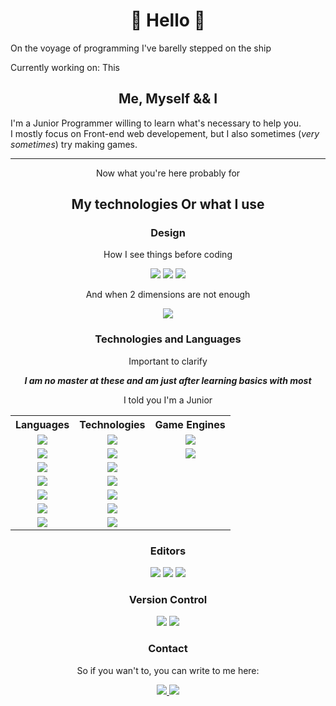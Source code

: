 <h1 align="center"> 👋 Hello 👋 </h1>

On the voyage of programming I've barelly stepped on the ship

Currently working on: This

<h2 align='center'>
  Me, Myself && I
</h2>

I'm a Junior Programmer willing to learn what's necessary to help you.  
I mostly focus on Front-end web developement, but I also sometimes (*very sometimes*) try making games.

---

<p align='center'>Now what you're here probably for</p>

<h2 align='center'>
  My technologies Or what I use
</h2>

<h3 align='center'>Design</h3>
<p align='center'>
   How I see things before coding
</p>
<p align='center'>
  <img src="https://img.shields.io/badge/figma-%23F24E1E.svg?style=for-the-badge&logo=figma&logoColor=white" />
  <img src="https://img.shields.io/badge/Inkscape-e0e0e0?style=for-the-badge&logo=inkscape&logoColor=080A13" />
  <img src="https://img.shields.io/badge/Gimp-657D8B?style=for-the-badge&logo=gimp&logoColor=FFFFFF" />
</p>
<p align='center'>
  And when 2 dimensions are not enough
</p>
<p align='center'>
  <img src="https://img.shields.io/badge/blender-%23F5792A.svg?style=for-the-badge&logo=blender&logoColor=white" />
</p>

<h3 align="center">Technologies and Languages</h3>
<p align='center'>
  Important to clarify 
</p>
<p align='center'>
  <strong><em>I am no master at these and am just after learning basics with most</em></strong>
</p>
<p align='center'>
  I told you I'm a Junior  
</p>
<!-- <img align='right' src="https://github-readme-stats.vercel.app/api/top-langs/?username=dOnTaSkAbOuTmYnAmE&theme=tokyonight" /> -->

<table align='center'>
  <tr>
    <th>Languages</th>
    <th>Technologies</th>
    <th>Game Engines</th>
  </tr>
  <tr> <!-- 1 -->
    <td align="center">
      <img src="https://img.shields.io/badge/typescript-%23007ACC.svg?style=for-the-badge&logo=typescript&logoColor=white" />
    </td>
    <td align="center">
<img src="https://img.shields.io/badge/react-%2320232a.svg?style=for-the-badge&logo=react&logoColor=%2361DAFB" />
    </td>
    <td align="center">
      <img src="https://img.shields.io/badge/unity-%23000000.svg?style=for-the-badge&logo=unity&logoColor=white" />
    </td>
  </tr>
  <tr> <!-- 2 -->
    <td align="center">  
      <img src="https://img.shields.io/badge/javascript-%23323330.svg?style=for-the-badge&logo=javascript&logoColor=%23F7DF1E" />
    </td>
    <td align="center">
      <img src="https://img.shields.io/badge/vite-%23646CFF.svg?style=for-the-badge&logo=vite&logoColor=white" />
    </td>
    <td align="center">
      <img src="https://img.shields.io/badge/GODOT-%23FFFFFF.svg?style=for-the-badge&logo=godot-engine" /> 
    </td>
  </tr>
  <tr> <!-- 3 -->
    <td align="center">   
      <img src="https://img.shields.io/badge/SASS-hotpink.svg?style=for-the-badge&logo=SASS&logoColor=white" />
    </td>
    <td align="center">
      <img src="https://img.shields.io/badge/angular-%23DD0031.svg?style=for-the-badge&logo=angular&logoColor=white" /> 
    </td>
    <td></td>
  </tr>
  <tr> <!-- 4 -->
    <td align="center">
      <img src="https://img.shields.io/badge/css3-%231572B6.svg?style=for-the-badge&logo=css3&logoColor=white" />
    </td>
    <td align="center">
      <img src="https://img.shields.io/badge/node.js-6DA55F?style=for-the-badge&logo=node.js&logoColor=white" />
    </td>
    <td></td>
  </tr>
  <tr>  <!-- 5 -->
    <td align="center"> 
      <img src="https://img.shields.io/badge/html5-%23E34F26.svg?style=for-the-badge&logo=html5&logoColor=white" />
    </td>
    <td align="center">
      <img src="https://img.shields.io/badge/jquery-%230769AD.svg?style=for-the-badge&logo=jquery&logoColor=white" />
    </td>
    <td></td>
  </tr>
  <tr>   <!-- 6 -->
    <td align="center">
      <img src="https://img.shields.io/badge/c%23-%23239120.svg?style=for-the-badge&logo=c-sharp&logoColor=white" /> 
    </td>
    <td align="center">
      <img src="https://img.shields.io/badge/bootstrap-%23563D7C.svg?style=for-the-badge&logo=bootstrap&logoColor=white" /> 
     </td>
    <td></td>
  </tr>
  <tr>  <!-- 7 -->
    <td align="center">
      <img src="https://img.shields.io/badge/java-%23ED8B00.svg?style=for-the-badge&logo=openjdk&logoColor=white" />
    </td>
    <td align='center'>
      <img src="https://img.shields.io/badge/.NET-5C2D91?style=for-the-badge&logo=.net&logoColor=white" />
    </td>
    <td></td>
  </tr>
</table>

<!-- <p align="center">
  <img src="https://github-readme-stats.vercel.app/api?username=dOnTaSkAbOuTmYnAmE&show_icons=true&theme=tokyonight" />
</p> -->


<h3 align="center">Editors</h3>
<p align="center">
  <img src="https://img.shields.io/badge/Obsidian-%23483699.svg?style=for-the-badge&logo=obsidian&logoColor=white" />
  <img src="https://img.shields.io/badge/Visual%20Studio%20Code-0078d7.svg?style=for-the-badge&logo=visual-studio-code&logoColor=white" />
  <img src="https://img.shields.io/badge/Android%20Studio-3DDC84.svg?style=for-the-badge&logo=android-studio&logoColor=white" />
</p>

<h3 align="center">Version Control</h3>
<p align="center">
  <img src="https://img.shields.io/badge/git-%23F05033.svg?style=for-the-badge&logo=git&logoColor=white" />
  <img src="https://img.shields.io/badge/github-%23121011.svg?style=for-the-badge&logo=github&logoColor=white" />
</p>

<!-- Contant Section -->

<h3 align="center">Contact</h3>
<!-- <img align='right' src='https://user-images.githubusercontent.com/86784003/235946307-69960dca-aa4c-488d-9791-27f382ed3e72.svg' height='120'/> -->
<p align='center'>
   So if you wan't to, you can write to me here:
</p>
<p align='center'>
  <a href="https://discordapp.com/users/692633878191538177">
    <img src="https://img.shields.io/badge/Discord-%235865F2.svg?style=for-the-badge&logo=discord&logoColor=white" />
  </a>
  
  <a href = "mailto:sylwester.marcin.poltorak@gmail.com">
    <img src="https://img.shields.io/badge/Gmail-D14836?style=for-the-badge&logo=gmail&logoColor=white" />
  </a>
</p>

<!--
**dOnTaSkAbOuTmYnAmE/dOnTaSkAbOuTmYnAmE** is a ✨ _special_ ✨ repository because its `README.md` (this file) appears on your GitHub profile.

Here are some ideas to get you started:

- 🔭 I’m currently working on ...
- 🌱 I’m currently learning ...
- 👯 I’m looking to collaborate on ...
- 🤔 I’m looking for help with ...
- 💬 Ask me about ...
- 📫 How to reach me: ...
- 😄 Pronouns: ...
- ⚡ Fun fact: ..
-->
